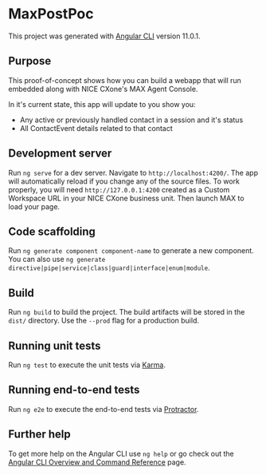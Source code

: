 # MaxPostPoc

This project was generated with [Angular CLI](https://github.com/angular/angular-cli) version 11.0.1.

## Purpose
This proof-of-concept shows how you can build a webapp that will run embedded along with NICE CXone's MAX Agent Console. 

In it's current state, this app will update to you show you:
- Any active or previously handled contact in a session and it's status
- All ContactEvent details related to that contact

## Development server

Run `ng serve` for a dev server. Navigate to `http://localhost:4200/`. The app will automatically reload if you change any of the source files. To work properly, you will need `http://127.0.0.1:4200` created as a Custom Workspace URL in your NICE CXone business unit. Then launch MAX to load your page.

## Code scaffolding

Run `ng generate component component-name` to generate a new component. You can also use `ng generate directive|pipe|service|class|guard|interface|enum|module`.

## Build

Run `ng build` to build the project. The build artifacts will be stored in the `dist/` directory. Use the `--prod` flag for a production build.

## Running unit tests

Run `ng test` to execute the unit tests via [Karma](https://karma-runner.github.io).

## Running end-to-end tests

Run `ng e2e` to execute the end-to-end tests via [Protractor](http://www.protractortest.org/).

## Further help

To get more help on the Angular CLI use `ng help` or go check out the [Angular CLI Overview and Command Reference](https://angular.io/cli) page.
